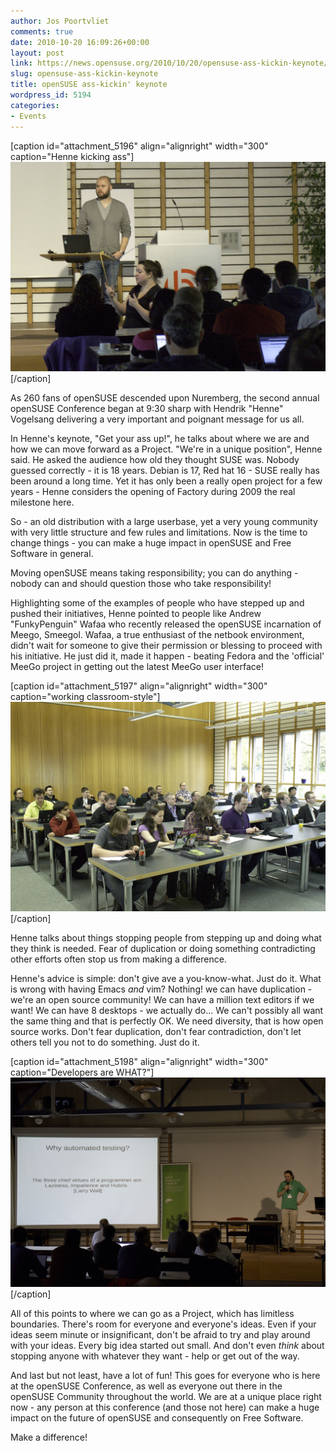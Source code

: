 ```yaml
---
author: Jos Poortvliet
comments: true
date: 2010-10-20 16:09:26+00:00
layout: post
link: https://news.opensuse.org/2010/10/20/opensuse-ass-kickin-keynote/
slug: opensuse-ass-kickin-keynote
title: openSUSE ass-kickin' keynote
wordpress_id: 5194
categories:
- Events
---
```


[caption id="attachment_5196" align="alignright" width="300" caption="Henne kicking ass"][![Henne kicking ass](/wp-content/uploads/2010/10/AJS_6069.jpg)](http://news.opensuse.org/2010/10/20/opensuse-ass-kickin-keynote/ajs_6069/)[/caption]

As 260 fans of openSUSE descended upon Nuremberg, the second annual openSUSE Conference began at 9:30 sharp with  Hendrik "Henne" Vogelsang delivering a very important and poignant message for us all.

<!-- more -->

In Henne's keynote, "Get your ass up!", he talks about where we are and how we can move forward as a Project.  "We're in a unique position", Henne said. He asked the audience how old they thought SUSE was. Nobody guessed correctly - it is 18 years. Debian is 17, Red hat 16 - SUSE really has been around a long time. Yet it has only been a really open project for a few years - Henne considers the opening of Factory during 2009 the real milestone here.

So - an old distribution with a large userbase, yet a very young community with very little structure and few rules and limitations. Now is the time to change things - you can make a huge impact in openSUSE and Free Software in general.

Moving openSUSE means taking responsibility; you can do anything - nobody can and should question those who take responsibility!

Highlighting some of the examples of people who have stepped up and pushed their initiatives, Henne pointed to people like Andrew "FunkyPenguin" Wafaa who recently released the openSUSE incarnation of Meego, Smeegol.  Wafaa, a true enthusiast of the netbook environment, didn't wait for someone to give their permission or blessing to proceed with his initiative.  He just did it, made it happen - beating Fedora and the 'official' MeeGo project in getting out the latest MeeGo user interface!

[caption id="attachment_5197" align="alignright" width="300" caption="working classroom-style"][![working classroom-style](/wp-content/uploads/2010/10/AJS_6077.jpg)](http://news.opensuse.org/2010/10/20/opensuse-ass-kickin-keynote/ajs_6077/)[/caption]

Henne talks about things stopping people from stepping up and doing what they think is needed. Fear of duplication or doing something contradicting other efforts often stop us from making a difference.

Henne's advice is simple: don't give ave a you-know-what. Just do it. What is wrong with having Emacs *and* vim? Nothing! we can have duplication - we're an open source community! We can have a million text editors if we want! We can have 8 desktops - we actually do... We can't possibly all want the same thing and that is perfectly OK. We need diversity, that is how open source works. Don't fear duplication, don't fear contradiction, don't let others tell you not to do something. Just do it.

[caption id="attachment_5198" align="alignright" width="300" caption="Developers are WHAT?"][![Developers are WHAT?](/wp-content/uploads/2010/10/AJS_6081.jpg)](http://news.opensuse.org/2010/10/20/opensuse-ass-kickin-keynote/ajs_6081/)[/caption]

All of this points to where we can go as a Project, which has limitless boundaries.  There's room for everyone and everyone's ideas.  Even if your ideas seem minute or insignificant, don't be afraid to try and play around with your ideas.  Every big idea started out small. And don't even *think* about stopping anyone with whatever they want - help or get out of the way.

And last but not least, have a lot of fun!  This goes for everyone who is here at the openSUSE Conference, as well as everyone out there in the openSUSE Community throughout the world. We  are at a unique place right now - any person at this conference (and those not here) can make a huge impact on the future of openSUSE and consequently on Free  Software.

Make a difference!
